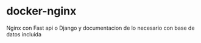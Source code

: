 # docker-nginx
Nginx con Fast api o Django y documentacion de lo necesario con base de datos incluida

